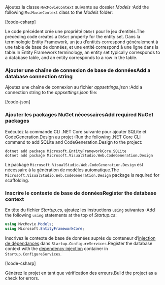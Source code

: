 <a name="dc"></a>

<span data-ttu-id="3630d-101">Ajoutez la classe `MvcMovieContext` suivante au dossier *Models* :</span><span class="sxs-lookup"><span data-stu-id="3630d-101">Add the following `MvcMovieContext` class to the *Models* folder:</span></span>  

[!code-csharp[](~/tutorials/first-mvc-app/start-mvc/sample/MvcMovie22/Data/MvcMovieContext.cs)]


<span data-ttu-id="3630d-102">Le code précédent crée une propriété `DbSet` pour le jeu d’entités.</span><span class="sxs-lookup"><span data-stu-id="3630d-102">The preceding code creates a `DbSet` property for the entity set.</span></span> <span data-ttu-id="3630d-103">Dans la terminologie Entity Framework, un jeu d’entités correspond généralement à une table de base de données, et une entité correspond à une ligne dans la table.</span><span class="sxs-lookup"><span data-stu-id="3630d-103">In Entity Framework terminology, an entity set typically corresponds to a database table, and an entity corresponds to a row in the table.</span></span>

<a name="cs"></a>

### <a name="add-a-database-connection-string"></a><span data-ttu-id="3630d-104">Ajouter une chaîne de connexion de base de données</span><span class="sxs-lookup"><span data-stu-id="3630d-104">Add a database connection string</span></span>

<span data-ttu-id="3630d-105">Ajoutez une chaîne de connexion au fichier *appsettings.json* :</span><span class="sxs-lookup"><span data-stu-id="3630d-105">Add a connection string to the *appsettings.json* file:</span></span>

[!code-json[](~/tutorials/razor-pages/razor-pages-start/sample/RazorPagesMovie/appsettings_SQLite.json?highlight=8-10)]

### <a name="add-required-nuget-packages"></a><span data-ttu-id="3630d-106">Ajouter les packages NuGet nécessaires</span><span class="sxs-lookup"><span data-stu-id="3630d-106">Add required NuGet packages</span></span>

<span data-ttu-id="3630d-107">Exécutez la commande CLI .NET Core suivante pour ajouter SQLite et CodeGeneration.Design au projet :</span><span class="sxs-lookup"><span data-stu-id="3630d-107">Run the following .NET Core CLI command to add SQLite and CodeGeneration.Design  to the project:</span></span>

```console
dotnet add package Microsoft.EntityFrameworkCore.SQLite
dotnet add package Microsoft.VisualStudio.Web.CodeGeneration.Design
```

<span data-ttu-id="3630d-108">Le package `Microsoft.VisualStudio.Web.CodeGeneration.Design` est nécessaire à la génération de modèles automatique.</span><span class="sxs-lookup"><span data-stu-id="3630d-108">The `Microsoft.VisualStudio.Web.CodeGeneration.Design` package is required for scaffolding.</span></span>

<a name="reg"></a>

### <a name="register-the-database-context"></a><span data-ttu-id="3630d-109">Inscrire le contexte de base de données</span><span class="sxs-lookup"><span data-stu-id="3630d-109">Register the database context</span></span>

<span data-ttu-id="3630d-110">En tête du fichier *Startup.cs*, ajoutez les instructions `using` suivantes :</span><span class="sxs-lookup"><span data-stu-id="3630d-110">Add the following `using` statements at the top of *Startup.cs*:</span></span>

```csharp
using MvcMovie.Models;
using Microsoft.EntityFrameworkCore;
```

<span data-ttu-id="3630d-111">Inscrivez le contexte de base de données auprès du conteneur d’[injection de dépendances](xref:fundamentals/dependency-injection) dans `Startup.ConfigureServices`.</span><span class="sxs-lookup"><span data-stu-id="3630d-111">Register the database context with the [dependency injection](xref:fundamentals/dependency-injection) container in `Startup.ConfigureServices`.</span></span>

[!code-csharp[](~/tutorials/first-mvc-app/start-mvc/sample/MvcMovie22/Startup.cs?name=snippet_UseSqlite&highlight=11-12)]

<span data-ttu-id="3630d-112">Générez le projet en tant que vérification des erreurs.</span><span class="sxs-lookup"><span data-stu-id="3630d-112">Build the project as a check for errors.</span></span>